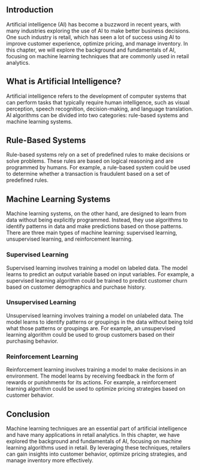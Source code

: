 
Introduction
------------

Artificial intelligence (AI) has become a buzzword in recent years, with many industries exploring the use of AI to make better business decisions. One such industry is retail, which has seen a lot of success using AI to improve customer experience, optimize pricing, and manage inventory. In this chapter, we will explore the background and fundamentals of AI, focusing on machine learning techniques that are commonly used in retail analytics.

What is Artificial Intelligence?
--------------------------------

Artificial intelligence refers to the development of computer systems that can perform tasks that typically require human intelligence, such as visual perception, speech recognition, decision-making, and language translation. AI algorithms can be divided into two categories: rule-based systems and machine learning systems.

Rule-Based Systems
------------------

Rule-based systems rely on a set of predefined rules to make decisions or solve problems. These rules are based on logical reasoning and are programmed by humans. For example, a rule-based system could be used to determine whether a transaction is fraudulent based on a set of predefined rules.

Machine Learning Systems
------------------------

Machine learning systems, on the other hand, are designed to learn from data without being explicitly programmed. Instead, they use algorithms to identify patterns in data and make predictions based on those patterns. There are three main types of machine learning: supervised learning, unsupervised learning, and reinforcement learning.

### Supervised Learning

Supervised learning involves training a model on labeled data. The model learns to predict an output variable based on input variables. For example, a supervised learning algorithm could be trained to predict customer churn based on customer demographics and purchase history.

### Unsupervised Learning

Unsupervised learning involves training a model on unlabeled data. The model learns to identify patterns or groupings in the data without being told what those patterns or groupings are. For example, an unsupervised learning algorithm could be used to group customers based on their purchasing behavior.

### Reinforcement Learning

Reinforcement learning involves training a model to make decisions in an environment. The model learns by receiving feedback in the form of rewards or punishments for its actions. For example, a reinforcement learning algorithm could be used to optimize pricing strategies based on customer behavior.

Conclusion
----------

Machine learning techniques are an essential part of artificial intelligence and have many applications in retail analytics. In this chapter, we have explored the background and fundamentals of AI, focusing on machine learning algorithms used in retail. By leveraging these techniques, retailers can gain insights into customer behavior, optimize pricing strategies, and manage inventory more effectively.
